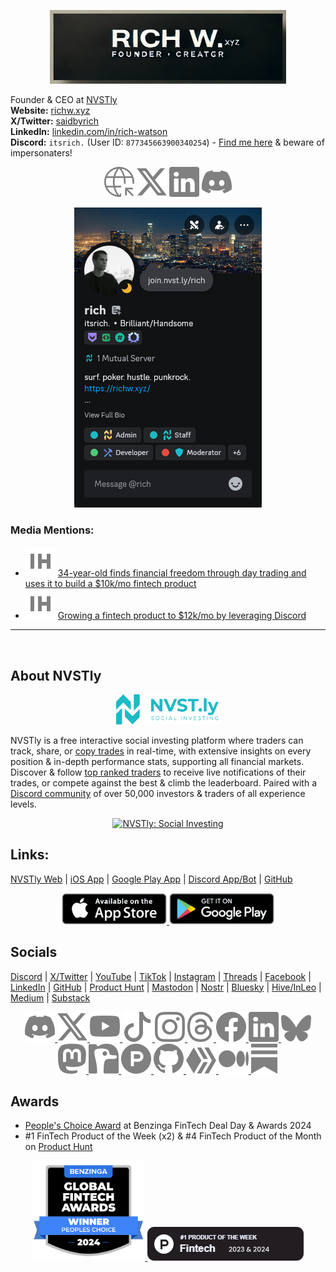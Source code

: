 <p align="center">
  <a href="https://richw.xyz">
    <img width="75%" src="pages/assets/images/rich_banner.png" alt="richw.xyz" />
  </a>
</p>

Founder & CEO at [NVSTly](https://nvstly.com)  
**Website:** [richw.xyz](https://richw.xyz)  
**X/Twitter:** [saidbyrich](https://x.com/saidbyrich)  
**LinkedIn:** [linkedin.com/in/rich-watson](https://www.linkedin.com/in/rich-watson)  
**Discord:** `itsrich.` (User ID: `877345663900340254`) - [Find me here](https://discord.com/invite/rhAvzyzk9J) & beware of impersonaters!

<p align="center">
  <a href="https://richw.xyz" style="display: inline-block; text-decoration: none;">
    <img src="pages/assets/icons/web.svg" alt="richw.xyz" style="display: inline-block;" />
  </a>
  <a href="https://x.com/saidbyrich" style="display: inline-block; text-decoration: none;">
    <img src="pages/assets/icons/x.svg" alt="Follow me on X" style="display: inline-block;" />
  </a>
  <a href="https://linkedin.com/in/rich-watson" style="display: inline-block; text-decoration: none;">
    <img src="pages/assets/icons/linkedin.svg" alt="Connect with me on LinkedIn" style="display: inline-block;" />
  </a>
  <a href="https://discord.com/invite/rhAvzyzk9J" style="display: inline-block; text-decoration: none;">
    <img src="pages/assets/icons/discord.svg" alt="Find me in this Discord community" style="display: inline-block;" />
  </a>
</p>

<p align="center">
  <a href="https://discord.com/users/877345663900340254">
    <img src="pages/assets/images/discord_profile.png" alt="My Discord Profile" />
  </a>
</p>

### **Media Mentions:**
- [![IndieHackers](pages/assets/icons/ih.svg)](https://www.indiehackers.com/post/34-year-old-finds-financial-freedom-through-day-trading-and-uses-it-to-build-a-10k-mo-fintech-product-PujthWlU8L3nS4mz2GSc) [34-year-old finds financial freedom through day trading and uses it to build a $10k/mo fintech product](https://www.indiehackers.com/post/34-year-old-finds-financial-freedom-through-day-trading-and-uses-it-to-build-a-10k-mo-fintech-product-PujthWlU8L3nS4mz2GSc)
- [![IndieHackers](pages/assets/icons/ih.svg)](https://www.indiehackers.com/post/growing-a-fintech-product-to-12k-mo-by-leveraging-discord-8qNnfXXF9OGLceO1yStX) [Growing a fintech product to $12k/mo by leveraging Discord](https://www.indiehackers.com/post/growing-a-fintech-product-to-12k-mo-by-leveraging-discord-8qNnfXXF9OGLceO1yStX)

---
&nbsp;

## About NVSTly

<p align="center" width="100%">
    <a href="https://nvstly.com" target="_blank">
        <img width="33%" src="pages/assets/images/nvstly_banner.png" alt="NVSTly Banner">
    </a>
</p>

NVSTly is a free interactive social investing platform where traders can track, share, or [copy trades](https://nvstly.com/trades) in real-time, with extensive insights on every position & in-depth performance stats, supporting all financial markets. Discover & follow [top ranked traders](https://nvstly.com/ranks) to receive live notifications of their trades, or compete against the best & climb the leaderboard. Paired with a [Discord community](https://nvstly.com/go/discord) of over 50,000 investors & traders of all experience levels. 

<p align="center" width="100%">
    <a href="https://nvstly.com" target="_blank">
        <img width="33%" src="pages/assets/images/nvstly_promo.gif" alt="NVSTly: Social Investing">
    </a>
</p>

## Links:
[NVSTly Web](https://nvstly.com) | [iOS App](https://nvstly.com/go/ios) | [Google Play App](https://nvstly.com/go/android) | [Discord App/Bot](https://nvstly.com/go/bot) | [GitHub](https://github.com/nvstly)

<p align="center">
  <a href="https://nvstly.com/go/ios" target="_blank">
    <img src="pages/assets/images/app_store.png" alt="Download on the App Store" height="50">
  </a>
  <a href="https://nvstly.com/go/android" target="_blank">
    <img src="pages/assets/images/google_play.png" alt="Get it on Google Play" height="50">
  </a>
</p>

## Socials
[Discord](https://nvstly.com/discord) | [X/Twitter](https://nvstly.com/go/x) | [YouTube](https://nvstly.com/go/youtube) | [TikTok](https://nvstly.com/go/tiktok) | [Instagram](https://nvstly.com/go/instagram) | [Threads](https://nvstly.com/go/threads) | [Facebook](https://nvstly.com/go/facebook) | [LinkedIn](https://nvstly.com/go/linkedin) | [GitHub](https://nvstly.com/go/github) | [Product Hunt](https://nvstly.com/go/producthunt) | [Mastodon](https://nvstly.com/go/mastodon) | [Nostr](https://nvstly.com/go/nostr) | [Bluesky](https://nvstly.com/go/bsky) | [Hive/InLeo](https://nvstly.com/go/hive) | [Medium](https://nvstly.com/go/medium) | [Substack](https://nvstly.com/go/substack)

<p align="center">
  <a href="https://nvstly.com/go/discord">
    <img src="pages/assets/icons/discord.svg" alt="Join NVSTly on Discord">
  </a>
    <a href="https://nvstly.com/go/x" target="_blank">
    <img src="pages/assets/icons/x.svg" alt="Follow NVSTly on X">
  </a>
    <a href="https://nvstly.com/go/youtube" target="_blank">
    <img src="pages/assets/icons/youtube.svg" alt="Subscribe to NVSTly on YouTube">
  </a>
    <a href="https://nvstly.com/go/tiktok" target="_blank">
    <img src="pages/assets/icons/tiktok.svg" alt="Follow NVSTly on TikTok">
  </a>
    <a href="https://nvstly.com/go/instagram" target="_blank">
    <img src="pages/assets/icons/instagram.svg" alt="Follow NVSTly on Instagram">
  </a>
    <a href="https://nvstly.com/go/threads" target="_blank">
    <img src="pages/assets/icons/threads.svg" alt="Follow NVSTly on Threads">
  </a>
    <a href="https://nvstly.com/go/facebook" target="_blank">
    <img src="pages/assets/icons/facebook.svg" alt="Follow NVSTly on Facebook">
  </a>
  </a>
    <a href="https://nvstly.com/go/linkedin" target="_blank">
    <img src="pages/assets/icons/linkedin.svg" alt="Follow NVSTly on LinkedIn">
  </a>
    <a href="https://nvstly.com/go/bsky" target="_blank">
    <img src="pages/assets/icons/bsky.svg" alt="Follow NVSTly on Bluesky">
  </a>
    <a href="https://nvstly.com/go/mastodon" target="_blank">
    <img src="pages/assets/icons/mastodon.svg" alt="Follow NVSTly on Mastodon">
  </a>
    <a href="https://nvstly.com/go/nostr" target="_blank">
    <img src="pages/assets/icons/nostr.svg" alt="Follow NVSTly on Nostr">
  </a>
    <a href="https://nvstly.com/go/producthunt" target="_blank">
    <img src="pages/assets/icons/producthunt.svg" alt="Follow NVSTly on Product Hunt">
  </a>
    <a href="https://nvstly.com/go/github" target="_blank">
    <img src="pages/assets/icons/github.svg" alt="Check out NVSTly on GitHub">
  </a>
    <a href="https://nvstly.com/go/hive" target="_blank">
    <img src="pages/assets/icons/hive.svg" alt="Follow NVSTly on Hive">
  </a>
    <a href="https://nvstly.com/go/medium" target="_blank">
    <img src="pages/assets/icons/medium.svg" alt="Follow NVSTly on Medium">
  </a>
    <a href="https://nvstly.com/go/substack" target="_blank">
    <img src="pages/assets/icons/substack.svg" alt="Subscribe to NVSTly on Substack">
  </a>
</p>

## Awards
- [People's Choice Award](https://www.benzinga.com/news/events/24/11/42098678/these-are-the-top-fintech-innovators-recognized-at-benzingas-2024-global-fintech-awards) at Benzinga FinTech Deal Day & Awards 2024  
- #1 FinTech Product of the Week (x2) & #4 FinTech Product of the Month on [Product Hunt](https://www.producthunt.com/products/nvstly-social-investing)

<p align="center">
  <a href="https://nvstly.com/shrt/bnzgaward" target="_blank">
    <img src="pages/assets/images/benzinga_badge.png" alt="People's Choice Award" height="160">
  </a>

  <a href="https://nvstly.com/go/producthunt" target="_blank">
    <img src="pages/assets/images/product_hunt.png" alt="#1 FinTech Product of the Week" height="54">
  </a>
</p>
